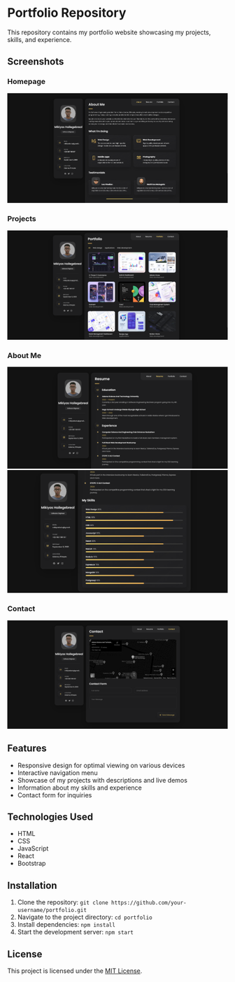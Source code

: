 # Portfolio Repository

This repository contains my portfolio website showcasing my projects, skills, and experience.

## Screenshots

### Homepage

![Homepage Screenshot](</website-demo-image/readme-image%20(5).png>)

### Projects

![Portfolio Screenshot](</website-demo-image/readme-image%20(2).png>)

### About Me

![Resume Screenshot](</website-demo-image/readme-image%20(4).png>)
![Resume Screenshot](</website-demo-image/readme-image%20(3).png>)

### Contact

![Contact Screenshot](<./website-demo-image/readme-image%20(1).png>)

## Features

- Responsive design for optimal viewing on various devices
- Interactive navigation menu
- Showcase of my projects with descriptions and live demos
- Information about my skills and experience
- Contact form for inquiries

## Technologies Used

- HTML
- CSS
- JavaScript
- React
- Bootstrap

## Installation

1. Clone the repository: `git clone https://github.com/your-username/portfolio.git`
2. Navigate to the project directory: `cd portfolio`
3. Install dependencies: `npm install`
4. Start the development server: `npm start`

## License

This project is licensed under the [MIT License](LICENSE).
